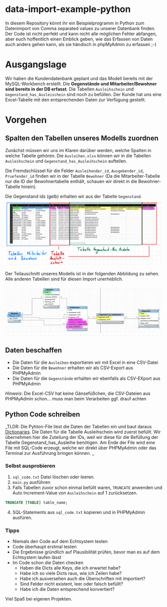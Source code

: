 # data-import-example-python

In diesem Repository könnt ihr ein Beispielprogramm in Python zum Datenimport von Comma separated values zu unserer Datenbank finden. Der Code ist nicht perfekt und kann nicht alle möglichen Fehler abfangen, aber euch hoffentlich einen Einblick geben, wie das Erfassen von Daten auch anders gehen kann, als sie händisch in phpMyAdmin zu erfassen ;-)

# Ausgangslage

Wir haben die Kundendatenbank geplant und das Modell bereits mit der MySQL-Workbench erstellt. Die **Gegenstände und Mitarbeiter/Bewohner sind bereits in der DB erfasst**. Die Tabellen `Ausleihschein` und `Gegenstand_has_Ausleischein` sind noch zu befüllen. Der Kunde hat uns eine Excel-Tabelle mit den entsprechenden Daten zur Verfügung gestellt.

# Vorgehen

## Spalten den Tabellen unseres Modells zuordnen

Zunächst müssen wir uns im Klaren darüber werden, welche Spalten in welche Tabelle gehören. Die `Ausleihen.xlsx` können wir in die Tabellen `Ausleihschein` und `Gegenstand_has_Ausleihschein` aufteilen.

Die Fremdschlüssel für die Felder `Ausleihender_id`, `Ausgebender_id`, `Pruefender_id` finden wir in der Tabelle `Bewohner` (Da die Mitarbeiter-Tabelle nur die ID der Bewohnertabelle enthält, schauen wir direkt in die Bewohner-Tabelle hinein).

Die Gegenstand ids (gelb) erhalten wir aus der Tabelle `Gegenstand`.
![alt text](https://github.com/shufflebyte/data-import-example-python/blob/master/misc/daten.jpeg?raw=true)

Der Teilauschnitt unseres Modells ist in der folgenden Abbildung zu sehen. Alle anderen Tabellen sind für diesen Import unerheblich.

![alt text](https://github.com/shufflebyte/data-import-example-python/blob/master/misc/modell_ausschnitt.jpeg?raw=true)

## Daten beschaffen

- Die Daten für die `Ausleihen` exportieren wir mit Excel in eine CSV-Datei
- Die Daten für die `Bewohner` erhalten wir als CSV-Export aus PHPMyAdmin
- Die Daten für die `Gegenstände` erhalten wir ebenfalls als CSV-EXport aus PHPMyAdmin

_Hinweis_: Die Excel-CSV hat keine Gänsefüßchen, die CSV-Dateien aus PHPMyAdmin schon... muss man beim Verarbeiten ggf. drauf achten

## Python Code schreiben

_TLDR: Die Pyhton-File liest die Daten der Tabellen ein und baut daraus [Dictionaries](https://www.w3schools.com/python/python_dictionaries.asp). Die Daten für die Tabelle Ausleihschein wird zuerst befüllt. Wir übernehmen hier die Zuteilung der IDs, weil wir diese für die Befüllung der Tabelle Gegenstand_has_Ausleihe benötigen. Am Ende der File wird eine File mit SQL-Code erzeugt, welche wir direkt über PHPMyAdmin oder das Terminal zur Ausführung bringen können. _

### Selbst ausprobieren

1. `sql_code.txt` Datei löschen oder leeren.
2. `main.py` ausführen
3. Falls Tabellen zuvor schon einmal befüllt waren, `TRUNCATE` anwenden und Auto Increment-Value von `Ausleihschein` auf 1 zurücksetzen.

```sql
TRUNCATE [TABLE] table_name;
```

4. SQL-Statements aus `sql_code.txt` kopieren und in PHPMyAdmin ausfüren.

### Tipps

- Niemals den Code auf dem Echtsystem testen
- Code überhaupt erstmal testen
- Die Ergebnisse gründlich auf Plausibilität prüfen, bevor man es auf dem Echtsystem laufen lässt
- Im Code schon die Daten checken
  - Haben die Dicts alle Keys, die ich erwartet habe?
  - Habe ich so viele Dicts raus, wie ich Zeilen habe?
  - Habe ich ausversehen auch die Überschriften mit importiert?
  - Sind Felder nicht existent, leer oder falsch befüllt?
  - Habe ich die Daten entsprechend konvertiert?

Viel Spaß bei eigenen Projekten.
